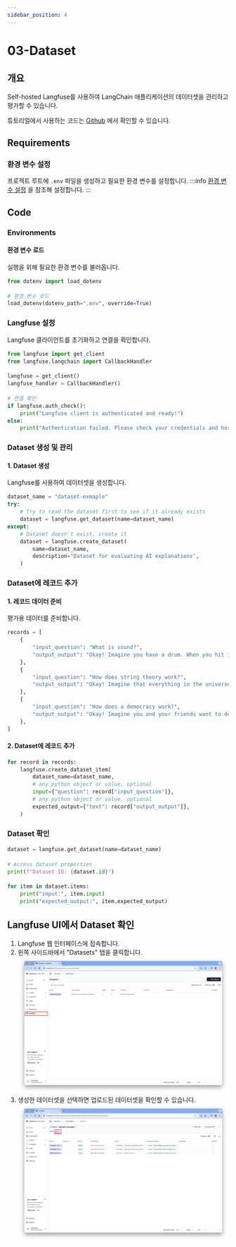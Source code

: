 ```yaml
---
sidebar_position: 4
---
```


# 03-Dataset

## 개요
Self-hosted Langfuse를 사용하여 LangChain 애플리케이션의 데이터셋을 관리하고 평가할 수 있습니다.

튜토리얼에서 사용하는 코드는
[Github](https://github.com/Aiden-Jeon/llm-monitoring/blob/main/notebooks/self_hosting_langfuse/03_dataset.ipynb)
에서 확인할 수 있습니다.

## Requirements

### 환경 변수 설정

프로젝트 루트에 `.env` 파일을 생성하고 필요한 환경 변수를 설정합니다.
:::info
[환경 변수 설정](../tracing/#Environments) 을 참조해 설정합니다.
:::

## Code

### Environments

#### 환경 변수 로드

실행을 위해 필요한 환경 변수를 불러옵니다.

```python
from dotenv import load_dotenv

# 환경 변수 로드
load_dotenv(dotenv_path=".env", override=True)
```

### Langfuse 설정

Langfuse 클라이언트를 초기화하고 연결을 확인합니다.

```python
from langfuse import get_client
from langfuse.langchain import CallbackHandler

langfuse = get_client()
langfuse_handler = CallbackHandler()

# 연결 확인
if langfuse.auth_check():
    print("Langfuse client is authenticated and ready!")
else:
    print("Authentication failed. Please check your credentials and host.")
```

### Dataset 생성 및 관리

#### 1. Dataset 생성

Langfuse를 사용하여 데이터셋을 생성합니다.

```python
dataset_name = "dataset-exmaple"
try:
    # Try to read the dataset first to see if it already exists
    dataset = langfuse.get_dataset(name=dataset_name)
except:
    # Dataset doesn't exist, create it
    dataset = langfuse.create_dataset(
        name=dataset_name,
        description="Dataset for evaluating AI explanations",
    )
```

### Dataset에 레코드 추가

#### 1. 레코드 데이터 준비

평가용 데이터를 준비합니다.

```python
records = [
    {
        "input_question": "What is sound?",
        "output_output": "Okay! Imagine you have a drum. When you hit it, the drum shakes, right? That shaking is called a vibration. Now, when the drum shakes, it makes the air around it wiggle too, almost like when you throw a rock in a pond and the water makes little waves. These wiggles in the air are what we call sound! So, sound is like little invisible wiggles in the air that our ears can feel and hear. Just like how you can hear your friend calling you or your favorite song, those are sounds!",
    },
    {
        "input_question": "How does string theory work?",
        "output_output": "Okay! Imagine that everything in the universe, like stars, trees, and even you, is made of tiny building blocks, kind of like LEGO bricks. Now, in string theory, instead of those building blocks being tiny dots, they are super tiny strings, like the strings on a guitar! These strings can wiggle and vibrate. Picture a guitar playing different notes – when a string vibrates in different ways, it makes different sounds. In the same way, when these tiny strings vibrate differently, they become different things, like particles that make up everything you see around you. So, when the strings wiggle and dance around in space, they interact with each other – sometimes they might hug and combine, and other times they might bounce off each other, just like friends playing together. When we look closely at these strings, they act like the little particles we learn about in science. In short, string theory is like saying that everything is made of tiny, wiggly strings, and how they dance and vibrate tells us all about the world we live in!",
    },
    {
        "input_question": "How does a democracy work?",
        "output_output": "Okay! Imagine you and your friends want to decide what game to play. Instead of just one person deciding, everyone gets a turn to say what they want. In a democracy, it's like that, but for the whole country! Here's how it works: 1. **Everyone Has a Voice**: Just like you and your friends all get to say what game you want, in a democracy, everyone gets to share their opinions. This means that everyone gets to vote on important things. 2. **Voting**: When it's time to make a decision, like picking a leader or a new law, everyone votes. Voting is like marking your favorite game on a piece of paper. The choice with the most votes wins! 3. **Leaders**: The people who get the most votes (like class leaders) are called leaders too! They help make the rules and decisions for everyone. 4. **Fairness**: Everyone is treated equally, so whether you're big or small, everyone's voice is important! 5. **Change is Possible**: If people don't like something, they can vote again later or even choose new leaders. It's like changing the game if everyone wants to play something different. So, in a democracy, people work together to decide what's best for everyone by talking, voting, and making sure everyone can be heard!",
    },
]
```

#### 2. Dataset에 레코드 추가

```python
for record in records:
    langfuse.create_dataset_item(
        dataset_name=dataset_name,
        # any python object or value, optional
        input={"question": record["input_question"]},
        # any python object or value, optional
        expected_output={"text": record["output_output"]},
    )
```

### Dataset 확인

```python
dataset = langfuse.get_dataset(name=dataset_name)

# Access dataset properties
print(f"Dataset ID: {dataset.id}")

for item in dataset.items:
    print("input:", item.input)
    print("expected_output:", item.expected_output)
```

## Langfuse UI에서 Dataset 확인

1. Langfuse 웹 인터페이스에 접속합니다.
2. 왼쪽 사이드바에서 "Datasets" 탭을 클릭합니다.
    ![img](self_hosting_langfuse_0.png)
3. 생성한 데이터셋을 선택하면 업로드된 데이터셋을 확인할 수 있습니다.
    ![img](self_hosting_langfuse_1.png)
